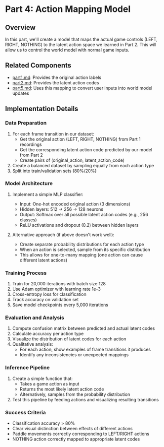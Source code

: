 # Part 4: Action Mapping Model

## Overview
In this part, we'll create a model that maps the actual game controls (LEFT, RIGHT, NOTHING) to the latent action space we learned in Part 2. This will allow us to control the world model with normal game inputs.

## Related Components
- [part1.md](part1.md): Provides the original action labels
- [part2.md](part2.md): Provides the latent action codes
- [part5.md](part5.md): Uses this mapping to convert user inputs into world model updates

## Implementation Details

### Data Preparation
1. For each frame transition in our dataset:
   - Get the original action (LEFT, RIGHT, NOTHING) from Part 1 recordings
   - Get the corresponding latent action code predicted by our model from Part 2
   - Create pairs of (original_action, latent_action_code)
2. Create a balanced dataset by sampling equally from each action type
3. Split into train/validation sets (80%/20%)

### Model Architecture
1. Implement a simple MLP classifier:
   - Input: One-hot encoded original action (3 dimensions)
   - Hidden layers: 512 → 256 → 128 neurons
   - Output: Softmax over all possible latent action codes (e.g., 256 classes)
   - ReLU activations and dropout (0.2) between hidden layers

2. Alternative approach (if above doesn't work well):
   - Create separate probability distributions for each action type
   - When an action is selected, sample from its specific distribution
   - This allows for one-to-many mapping (one action can cause different latent actions)

### Training Process
1. Train for 20,000 iterations with batch size 128
2. Use Adam optimizer with learning rate 1e-3
3. Cross-entropy loss for classification
4. Track accuracy on validation set
5. Save model checkpoints every 5,000 iterations

### Evaluation and Analysis
1. Compute confusion matrix between predicted and actual latent codes
2. Calculate accuracy per action type
3. Visualize the distribution of latent codes for each action
4. Qualitative analysis:
   - For each action, show examples of frame transitions it produces
   - Identify any inconsistencies or unexpected mappings

### Inference Pipeline
1. Create a simple function that:
   - Takes a game action as input
   - Returns the most likely latent action code
   - Alternatively, samples from the probability distribution
2. Test this pipeline by feeding actions and visualizing resulting transitions

### Success Criteria
- Classification accuracy > 80%
- Clear visual distinction between effects of different actions
- Paddle movements correctly corresponding to LEFT/RIGHT actions
- NOTHING action correctly mapped to appropriate latent codes
